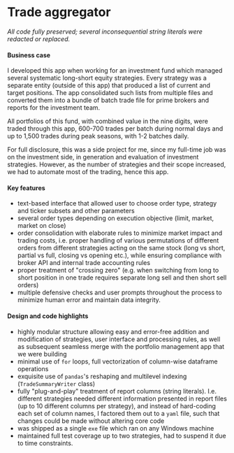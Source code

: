 # Trade aggregator
*All code fully preserved; several inconsequential string literals were redacted or replaced.*

#### Business case

I developed this app when working for an investment fund which managed several systematic long-short equity strategies. Every strategy was a separate entity (outside of this app) that produced a list of current and target positions. The app consolidated such lists from multiple files and converted them into a bundle of batch trade file for prime brokers and reports for the investment team.

All portfolios of this fund, with combined value in the nine digits, were traded through this app, 600-700 trades per batch during normal days and up to 1,500 trades during peak seasons, with 1-2 batches daily.

For full disclosure, this was a side project for me, since my full-time job was on the investment side, in generation and evaluation of investment strategies. However, as the number of strategies and their scope increased, we had to automate most of the trading, hence this app.

#### Key features

- text-based interface that allowed user to choose order type, strategy and ticker subsets and other parameters
- several order types depending on execution objective (limit, market, market on close)
- order consolidation with elaborate rules to minimize market impact and trading costs, i.e. proper handling of various permutations of different orders from different strategies acting on the same stock (long vs short, partial vs full, closing vs opening etc.), while ensuring compliance with broker API and internal trade accounting rules
- proper treatment of "crossing zero" (e.g. when switching from long to short position in one trade requires separate long sell and then short sell orders)
- multiple defensive checks and user prompts throughout the process to minimize human error and maintain data integrity.

#### Design and code highlights

- highly modular structure allowing easy and error-free addition and modification of strategies, user interface and processing rules, as well as subsequent seamless merge with the portfolio management app that we were building
- minimal use of `for` loops, full vectorization of column-wise dataframe operations
- exquisite use of `pandas`'s reshaping and multilevel indexing (`TradeSummaryWriter` class)
- fully "plug-and-play" treatment of report columns (string literals). I.e. different strategies needed different information presented in report files (up to 10 different columns per strategy), and instead of hard-coding each set of column names, I factored them out to a `yaml` file, such that changes could be made without altering core code
- was shipped as a single `exe` file which ran on any Windows machine
- maintained full test coverage up to two strategies, had to suspend it due to time constraints.
